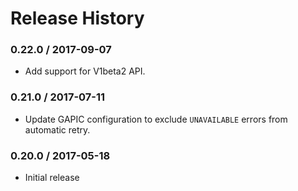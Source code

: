 # Release History

### 0.22.0 / 2017-09-07

* Add support for V1beta2 API.

### 0.21.0 / 2017-07-11

* Update GAPIC configuration to exclude `UNAVAILABLE` errors from automatic retry.

### 0.20.0 / 2017-05-18

* Initial release
